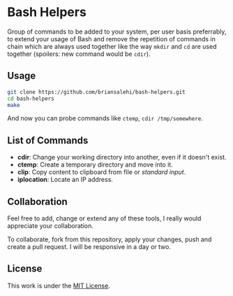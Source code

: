 # Bash Helpers

Group of commands to be added to your system, per user basis preferrably,
to extend your usage of Bash and remove the repetition of commands in chain
which are always used together like the way `mkdir` and `cd` are used together
(spoilers: new command would be `cdir`).

## Usage

```sh
git clone https://github.com/briansalehi/bash-helpers.git
cd bash-helpers
make
```

And now you can probe commands like `ctemp`, `cdir /tmp/somewhere`.

## List of Commands

* **cdir**: Change your working directory into another, even if it doesn't exist.
* **ctemp**: Create a temporary directory and move into it.
* **clip**: Copy content to clipboard from file or *standard input*.
* **iplocation**: Locate an IP address.

## Collaboration

Feel free to add, change or extend any of these tools,
I really would appreciate your collaboration.

To collaborate, fork from this repository, apply your changes, push and create
a pull request. I will be responsive in a day or two.

## License

This work is under the [MIT License](https://github.com/briansalehi/bash-helpers/blob/master/LICENSE.md).

